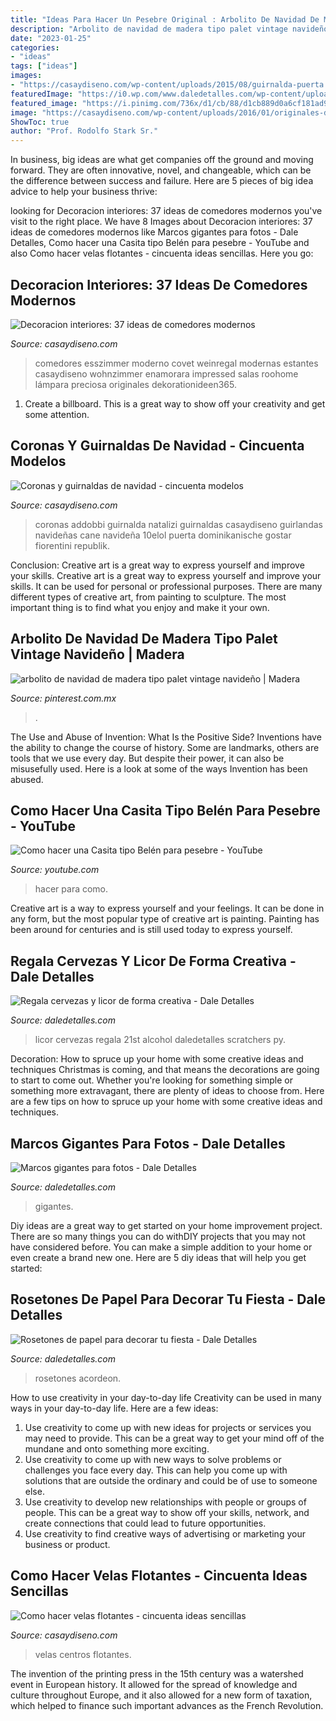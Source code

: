 ```yaml
---
title: "Ideas Para Hacer Un Pesebre Original : Arbolito De Navidad De Madera Tipo Palet Vintage Navideño"
description: "Arbolito de navidad de madera tipo palet vintage navideño"
date: "2023-01-25"
categories:
- "ideas"
tags: ["ideas"]
images:
- "https://casaydiseno.com/wp-content/uploads/2015/08/guirnalda-puerta.roja-blanca.jpg"
featuredImage: "https://i0.wp.com/www.daledetalles.com/wp-content/uploads/2017/02/flor-acordeon-o-roseton2.jpg?resize=549%2C822"
featured_image: "https://i.pinimg.com/736x/d1/cb/88/d1cb889d0a6cf181ad9685c48e68bbab--palet.jpg"
image: "https://casaydiseno.com/wp-content/uploads/2016/01/originales-diseños-centros-velas.jpg"
ShowToc: true
author: "Prof. Rodolfo Stark Sr."
---
```



In business, big ideas are what get companies off the ground and moving forward. They are often innovative, novel, and changeable, which can be the difference between success and failure. Here are 5 pieces of big idea advice to help your business thrive:

	

		
looking for Decoracion interiores: 37 ideas de comedores modernos you've visit to the right place. We have 8 Images about Decoracion interiores: 37 ideas de comedores modernos like Marcos gigantes para fotos - Dale Detalles, Como hacer una Casita tipo Belén para pesebre - YouTube and also Como hacer velas flotantes - cincuenta ideas sencillas. Here you go:
		
    
## Decoracion Interiores: 37 Ideas De Comedores Modernos

<img loading=lazy src="https://casaydiseno.com/wp-content/uploads/2015/11/decoracion-interiores-comedor-estantes-vinos.jpg" onerror="this.onerror=null;this.src='https://tse1.mm.bing.net/th?id=OIP.-PyggWfWle9MlcMabsOqmQHaJ3&amp;pid=15.1';" alt="Decoracion interiores: 37 ideas de comedores modernos">

_Source: casaydiseno.com_

>comedores esszimmer moderno covet weinregal modernas estantes casaydiseno wohnzimmer enamorara impressed salas roohome lámpara preciosa originales dekorationideen365. 

	

1. Create a billboard. This is a great way to show off your creativity and get some attention.

    
## Coronas Y Guirnaldas De Navidad - Cincuenta Modelos

<img loading=lazy src="https://casaydiseno.com/wp-content/uploads/2015/08/guirnalda-puerta.roja-blanca.jpg" onerror="this.onerror=null;this.src='https://tse4.mm.bing.net/th?id=OIP.nOypyhO9SIr6EqKQgAXnWgHaJ3&amp;pid=15.1';" alt="Coronas y guirnaldas de navidad - cincuenta modelos">

_Source: casaydiseno.com_

>coronas addobbi guirnalda natalizi guirnaldas casaydiseno guirlandas navideñas cane navideña 10elol puerta dominikanische gostar fiorentini republik. 

	

Conclusion: Creative art is a great way to express yourself and improve your skills.
Creative art is a great way to express yourself and improve your skills. It can be used for personal or professional purposes. There are many different types of creative art, from painting to sculpture. The most important thing is to find what you enjoy and make it your own.

    
## Arbolito De Navidad De Madera Tipo Palet Vintage Navideño | Madera

<img loading=lazy src="https://i.pinimg.com/736x/d1/cb/88/d1cb889d0a6cf181ad9685c48e68bbab--palet.jpg" onerror="this.onerror=null;this.src='https://tse1.mm.bing.net/th?id=OIP.Gqpg9v9B9-PaV4WWdTMbZwHaNL&amp;pid=15.1';" alt="arbolito de navidad de madera tipo palet vintage navideño | Madera">

_Source: pinterest.com.mx_

>. 

	

The Use and Abuse of Invention: What Is the Positive Side?
Inventions have the ability to change the course of history. Some are landmarks, others are tools that we use every day. But despite their power, it can also be misusefully used. Here is a look at some of the ways Invention has been abused.

    
## Como Hacer Una Casita Tipo Belén Para Pesebre - YouTube

<img loading=lazy src="https://i.ytimg.com/vi/3wPxSbUH4Wc/maxresdefault.jpg" onerror="this.onerror=null;this.src='https://tse2.mm.bing.net/th?id=OIP.CcO82c6sbW9RhVNaFXdb8gHaEK&amp;pid=15.1';" alt="Como hacer una Casita tipo Belén para pesebre - YouTube">

_Source: youtube.com_

>hacer para como. 

	

Creative art is a way to express yourself and your feelings. It can be done in any form, but the most popular type of creative art is painting. Painting has been around for centuries and is still used today to express yourself.

    
## Regala Cervezas Y Licor De Forma Creativa - Dale Detalles

<img loading=lazy src="https://i1.wp.com/www.daledetalles.com/wp-content/uploads/2017/05/regala-cervezas-y-licor-de-forma-creativa3.jpg" onerror="this.onerror=null;this.src='https://tse4.mm.bing.net/th?id=OIP.b2Iw8NBu5ekjDIFY9oqZ9wHaJ5&amp;pid=15.1';" alt="Regala cervezas y licor de forma creativa - Dale Detalles">

_Source: daledetalles.com_

>licor cervezas regala 21st alcohol daledetalles scratchers py. 

	

Decoration: How to spruce up your home with some creative ideas and techniques
Christmas is coming, and that means the decorations are going to start to come out. Whether you're looking for something simple or something more extravagant, there are plenty of ideas to choose from. Here are a few tips on how to spruce up your home with some creative ideas and techniques.

    
## Marcos Gigantes Para Fotos - Dale Detalles

<img loading=lazy src="https://i0.wp.com/www.daledetalles.com/wp-content/uploads/2016/08/marco-para-foto7.jpg?resize=508%2C905" onerror="this.onerror=null;this.src='https://tse2.mm.bing.net/th?id=OIP.ZgcFXOu7HUhEmq4or8_s5gHaNM&amp;pid=15.1';" alt="Marcos gigantes para fotos - Dale Detalles">

_Source: daledetalles.com_

>gigantes. 

	

Diy ideas are a great way to get started on your home improvement project. There are so many things you can do withDIY projects that you may not have considered before. You can make a simple addition to your home or even create a brand new one. Here are 5 diy ideas that will help you get started:

    
## Rosetones De Papel Para Decorar Tu Fiesta - Dale Detalles

<img loading=lazy src="https://i0.wp.com/www.daledetalles.com/wp-content/uploads/2017/02/flor-acordeon-o-roseton2.jpg?resize=549%2C822" onerror="this.onerror=null;this.src='https://tse1.mm.bing.net/th?id=OIP.PqlUAQxZ0urF8jQo5OPA0gHaLF&amp;pid=15.1';" alt="Rosetones de papel para decorar tu fiesta - Dale Detalles">

_Source: daledetalles.com_

>rosetones acordeon. 

	

How to use creativity in your day-to-day life
Creativity can be used in many ways in your day-to-day life. Here are a few ideas: 
1. Use creativity to come up with new ideas for projects or services you may need to provide. This can be a great way to get your mind off of the mundane and onto something more exciting. 
2. Use creativity to come up with new ways to solve problems or challenges you face every day. This can help you come up with solutions that are outside the ordinary and could be of use to someone else. 
3. Use creativity to develop new relationships with people or groups of people. This can be a great way to show off your skills, network, and create connections that could lead to future opportunities. 
4. Use creativity to find creative ways of advertising or marketing your business or product.

    
## Como Hacer Velas Flotantes - Cincuenta Ideas Sencillas

<img loading=lazy src="https://casaydiseno.com/wp-content/uploads/2016/01/originales-diseños-centros-velas.jpg" onerror="this.onerror=null;this.src='https://tse3.mm.bing.net/th?id=OIP.JxZbi4J7tfyaSaZEs-XvegHaJ3&amp;pid=15.1';" alt="Como hacer velas flotantes - cincuenta ideas sencillas">

_Source: casaydiseno.com_

>velas centros flotantes. 

	

The invention of the printing press in the 15th century was a watershed event in European history. It allowed for the spread of knowledge and culture throughout Europe, and it also allowed for a new form of taxation, which helped to finance such important advances as the French Revolution.

